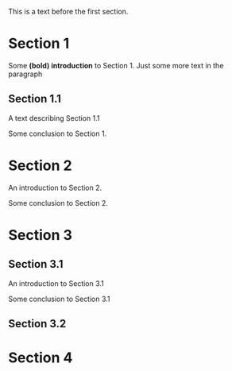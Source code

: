 ﻿This is a text before the first section.

# Section 1

Some **(bold) introduction** to Section 1.
Just some more text in the paragraph

## Section 1.1

A text describing Section 1.1

Some conclusion to Section 1.

# Section 2

An introduction to Section 2.

Some conclusion to Section 2.

# Section 3

## Section 3.1

An introduction to Section 3.1

Some conclusion to Section 3.1

## Section 3.2
# Section 4